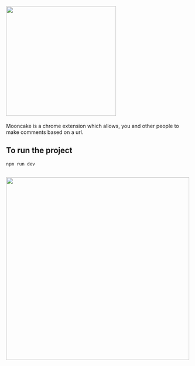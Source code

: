 # <img src="https://res.cloudinary.com/db46klhlo/image/upload/v1532880193/Mooncake.svg" width="300">


Mooncake is a chrome extension which allows,
you and other people to make comments based on a url.

## To run the project

`npm run dev` 

##

 <img src="https://res.cloudinary.com/db46klhlo/image/upload/v1535373607/app.png" width="500">
